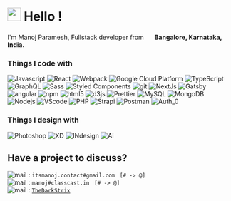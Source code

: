 
<h1><img src="https://emojis.slackmojis.com/emojis/images/1531849430/4246/blob-sunglasses.gif?1531849430" width="30"/> Hello !</h1>


<p>I'm Manoj Paramesh, Fullstack developer from <img src="https://image.flaticon.com/icons/svg/3174/3174946.svg" width="16"/> <b>Bangalore, Karnataka, India.</b></p>
<h3>Things I code with</h3>
<p>
  <img alt="Javascript" src="https://img.shields.io/badge/-Javascript-ea2845?style=flat-square&logo=javascript&logoColor=black&color=yellow" />
  <img alt="React" src="https://img.shields.io/badge/-React-45b8d8?style=flat-square&logo=react&logoColor=white" />
  <img alt="Webpack" src="https://img.shields.io/badge/-Webpack-8DD6F9?style=flat-square&logo=webpack&logoColor=white" /> 
  <img alt="Google Cloud Platform" src="https://img.shields.io/badge/-Google_Cloud_Platform-1a73e8?style=flat-square&logo=google-cloud&logoColor=white" />
  <img alt="TypeScript" src="https://img.shields.io/badge/-TypeScript-007ACC?style=flat-square&logo=typescript&logoColor=white" />
  <img alt="GraphQL" src="https://img.shields.io/badge/-GraphQL-E10098?style=flat-square&logo=graphql&logoColor=white" />
  <img alt="Sass" src="https://img.shields.io/badge/-Sass-CC6699?style=flat-square&logo=sass&logoColor=white" />
  <img alt="Styled Components" src="https://img.shields.io/badge/-Styled_Components-db7092?style=flat-square&logo=styled-components&logoColor=white" />
  <img alt="git" src="https://img.shields.io/badge/-Git-F05032?style=flat-square&logo=git&logoColor=white" />
  <img alt="NextJs" src="https://img.shields.io/badge/-NextJs-ea2845?style=flat-square&logo=next.js&logoColor=white&color=black" />
  <img alt="Gatsby" src="https://img.shields.io/badge/-Gatsby-ea2845?style=flat-square&logo=Gatsby&logoColor=white&color=purple" />
  <img alt="angular" src="https://img.shields.io/badge/-Angular-DD0031?style=flat-square&logo=angular&logoColor=white" />
  <img alt="npm" src="https://img.shields.io/badge/-NPM-CB3837?style=flat-square&logo=npm&logoColor=white" />
  <img alt="html5" src="https://img.shields.io/badge/-HTML5-E34F26?style=flat-square&logo=html5&logoColor=white" />
  <img alt="d3js" src="https://img.shields.io/badge/-D3.js-F9A03C?style=flat-square&logo=d3.js&logoColor=white" />
  <img alt="Prettier" src="https://img.shields.io/badge/-Prettier-F7B93E?style=flat-square&logo=prettier&logoColor=white" />
  <img alt="MySQL" src="https://img.shields.io/badge/-MySQL-ea2845?style=flat-square&logo=MySQL&logoColor=white" />
  <img alt="MongoDB" src="https://img.shields.io/badge/-MongoDB-13aa52?style=flat-square&logo=mongodb&logoColor=white" />
  <img alt="Nodejs" src="https://img.shields.io/badge/-Nodejs-43853d?style=flat-square&logo=Node.js&logoColor=white" />
  <img alt="VScode" src="https://img.shields.io/badge/-VScode-ea2845?style=flat-square&logo=visual-studio-code&logoColor=white&color=blue" />
  <img alt="PHP" src="https://img.shields.io/badge/-PHP-ea2845?style=flat-square&logo=php&logoColor=white&color=green" />
  <img alt="Strapi" src="https://img.shields.io/badge/-Strapi-ea2845?style=flat-square&logo=strapi&logoColor=white&color=lightpurple" />
  <img alt="Postman" src="https://img.shields.io/badge/-Postman-ea2845?style=flat-square&logo=postman&logoColor=white&color=orange" />
  <img alt="Auth_0" src="https://img.shields.io/badge/-Auth0-ea2845?style=flat-square&logo=auth0&logoColor=white&color=black" />
  
  
</p>
<h3>Things I design with</h3>
<p>
  <img alt="Photoshop" src="https://img.shields.io/badge/-Photoshop-ea2845?style=flat-square&logo=adobe-photoshop&logoColor=white&color=blue" />
  <img alt="XD" src="https://img.shields.io/badge/-XD-ea2845?style=flat-square&logo=adobe-xd&logoColor=white&color=gray" />
  <img alt="INdesign" src="https://img.shields.io/badge/-Indesign-ea2845?style=flat-square&logo=adobe-indesign&logoColor=white&color=yellow" />
  <img alt="Ai" src="https://img.shields.io/badge/-Ai-ea2845?style=INdesign&logo=adobe-illustrator&logoColor=white&color=pink" />
</p>

<h2>Have a project to discuss?</h2>
<p>
<img alt="mail" src="https://img.shields.io/badge/-Personal-ea2845?style=flat-square&logo=mail.ru&logoColor=white&color=black" /> : <code>itsmanoj.contact#gmail.com</code> <code> [# -> @]</code></br>
<img alt="mail" src="https://img.shields.io/badge/-Official-ea2845?style=flat-square&logo=gmail&logoColor=white&color=green" /> : <code>manoj#classcast.in</code> <code> [# -> @]</code></br>
<img alt="mail" src="https://img.shields.io/badge/-XDA-ea2845?style=flat-square&logo=xda-developers&logoColor=white&color=orange" /> : <a href="https://forum.xda-developers.com/member.php?u=6800596"><code>TheDarkStrix</code></a>
</p>

<!--
**TheDarkStrix/TheDarkStrix** is a ✨ _special_ ✨ repository because its `README.md` (this file) appears on your GitHub profile.

Here are some ideas to get you started:

- 🔭 I’m currently working on ...
- 🌱 I’m currently learning ...
- 👯 I’m looking to collaborate on ...
- 🤔 I’m looking for help with ...
- 💬 Ask me about ...
- 📫 How to reach me: ...
- 😄 Pronouns: ...
- ⚡ Fun fact: ...
-->

